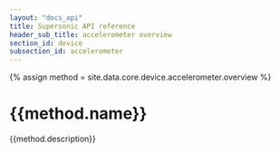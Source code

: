```yaml
---
layout: "docs_api"
title: Supersonic API reference
header_sub_title: accelerometer overview
section_id: device
subsection_id: accelerometer
---
```

{% assign method = site.data.core.device.accelerometer.overview %}
# {{method.name}}

{{method.description}}
